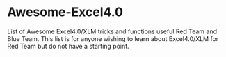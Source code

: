 # Awesome-Excel4.0
List of Awesome Excel4.0/XLM tricks and functions useful Red Team and Blue Team. This list is for anyone wishing to learn about Excel4.0/XLM for Red Team but do not have a starting point.
